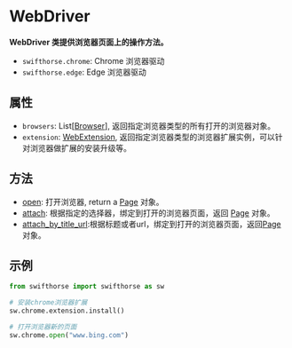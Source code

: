 # WebDriver 

**WebDriver 类提供浏览器页面上的操作方法。**  

- `swifthorse.chrome`: Chrome 浏览器驱动 
- `swifthorse.edge`: Edge 浏览器驱动   

## 属性
- `browsers`: List[[Browser](./python/webdriver/browser/browser.md)], 返回指定浏览器类型的所有打开的浏览器对象。
- `extension`: [WebExtension](./python/webdriver/webextension/webextension.md), 返回指定浏览器类型的浏览器扩展实例，可以针对浏览器做扩展的安装升级等。

## 方法
- [open](./python/webdriver/open.md): 打开浏览器, return a [Page](./browser/page/page.md) 对象。
- [attach](./python/webdriver/attach.md): 根据指定的选择器，绑定到打开的浏览器页面，返回 [Page](./browser/page/page.md) 对象。
- [attach_by_title_url](./python/webdriver/attach_by_title_url.md):根据标题或者url，绑定到打开的浏览器页面，返回[Page](./browser/page/page.md) 对象。

## 示例
```python
from swifthorse import swifthorse as sw

# 安装chrome浏览器扩展
sw.chrome.extension.install()

# 打开浏览器新的页面
sw.chrome.open("www.bing.com")
```
